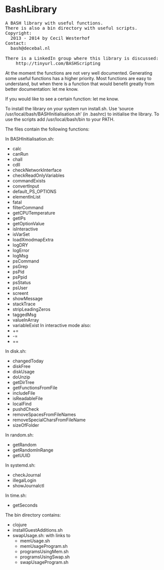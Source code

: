 BashLibrary
===========
<pre>
A BASH library with useful functions.
There is also a bin directory with useful scripts.
Copyright:
  2013 - 2014 by Cecil Westerhof
Contact:
  bash@decebal.nl

There is a LinkedIn group where this library is discussed:
    http://tinyurl.com/BASHScripting
</pre>
At the moment the functions are not very well documented. Generating
some useful functions has a higher priority. Most functions are easy to
understand, but when there is a function that would benefit greatly from
better documentation: let me know.

If you would like to see a certain function: let me know.

To install the library on your system run install.sh.
Use ‘source /usr/local/bash/BASHInitialisation.sh’ (in .bashrc) to
initialise the library.
To use the scripts add /usr/local/bash/bin to your PATH.


The files contain the following functions:

In BASHInitialisation.sh:
- calc
- canRun
- chall
- cdll
- checkNetworkInterface
- checkReadOnlyVariables
- commandExists
- convertInput
- default_PS_OPTIONS
- elementInList
- fatal
- filterCommand
- getCPUTemperature
- getIPs
- getOptionValue
- isInteractive
- isVarSet
- loadXmodmapExtra
- logDRY
- logError
- logMsg
- psCommand
- psGrep
- psPid
- psPpid
- psStatus
- psUser
- screent
- showMessage
- stackTrace
- stripLeadingZeros
- taggedMsg
- valueInArray
- variableExist
In interactive mode also:
- +=
- -=
- ==

In disk.sh:
- changedToday
- diskFree
- diskUsage
- doUnzip
- getDirTree
- getFunctionsFromFile
- includeFile
- isReadableFile
- localFind
- pushdCheck
- removeSpacesFromFileNames
- removeSpecialCharsFromFileName
- sizeOfFolder

In random.sh:
- getRandom
- getRandomInRange
- getUUID

In systemd.sh:
- checkJournal
- illegalLogin
- showJournalctl

In time.sh:
- getSeconds

The bin directory contains:
- clojure
- installGuestAdditions.sh
- swapUsage.sh: with links to
  - memUsage.sh
  - memUsageProgram.sh
  - programsUsingMem.sh
  - programsUsingSwap.sh
  - swapUsageProgram.sh
